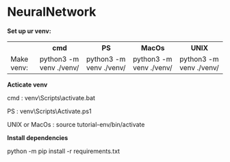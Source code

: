 # NeuralNetwork

<b>Set up ur venv:</b>
<table>
  <tr> 
    <th></th>
    <th scope = "col">cmd</th>
    <th scope = "col">PS</th>
    <th scope = "col">MacOs</th>
    <th scope = "col">UNIX</th>
  </tr>
  <tr>
    <td>Make venv: </td>
    <td>python3 -m venv ./venv/</td>
    <td>python3 -m venv ./venv/</td>
    <td>python3 -m venv ./venv/</td>
    <td>python3 -m venv ./venv/</td>
 </table>
    
  
  <p> </p>
<b> Acticate venv</b>
<p> cmd : venv\Scripts\activate.bat</p>
<p> PS : venv\Scripts\Activate.ps1</p>
<p> UNIX or MacOs : source tutorial-env/bin/activate</p>

<b>Install dependencies</b>
<p>python -m pip install -r requirements.txt</p>
